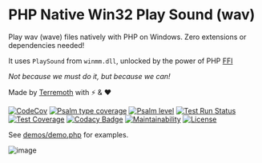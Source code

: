 # PHP Native Win32 Play Sound (wav)
Play wav (wave) files natively with PHP on Windows. Zero extensions or dependencies needed! 

It uses `PlaySound` from `winmm.dll`, unlocked by the power of PHP [FFI](https://www.php.net/manual/en/book.ffi.php)

_Not because we must do it, but because we can!_

Made by [Terremoth](https://github.com/terremoth/) with ⚡ & ❤

[![CodeCov](https://codecov.io/gh/terremoth/php-win32-playwav/graph/badge.svg?token=TOKEN)](https://app.codecov.io/gh/terremoth/php-win32-playwav)
[![Psalm type coverage](https://shepherd.dev/github/terremoth/php-win32-playwav/coverage.svg)](https://shepherd.dev/github/terremoth/php-win32-playwav)
[![Psalm level](https://shepherd.dev/github/terremoth/php-win32-playwav/level.svg)](https://shepherd.dev/github/terremoth/php-win32-playwav)
[![Test Run Status](https://github.com/terremoth/php-win32-playwav/actions/workflows/workflow.yml/badge.svg?branch=main)](https://github.com/terremoth/php-win32-playwav/actions/workflows/workflow.yml)
[![Test Coverage](https://api.codeclimate.com/v1/badges/CODE/test_coverage)](https://codeclimate.com/github/terremoth/php-win32-playwav/test_coverage)
[![Codacy Badge](https://app.codacy.com/project/badge/Grade/CODE)](https://app.codacy.com/gh/terremoth/php-win32-playwav/dashboard?utm_source=gh&utm_medium=referral&utm_content=&utm_campaign=Badge_grade)
[![Maintainability](https://api.codeclimate.com/v1/badges/CODE/maintainability)](https://codeclimate.com/github/terremoth/php-win32-playwav/maintainability)
[![License](https://img.shields.io/github/license/terremoth/php-win32-playwav.svg?logo=gnu&color=41bb13)](https://github.com/terremoth/php-win32-playwav/blob/main/LICENSE)

See [demos/demo.php](demos/demo.php) for examples.

![image](https://github.com/user-attachments/assets/79af50af-be2c-4de8-93a0-dd1980f1fa89)
